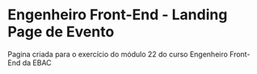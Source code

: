 # Engenheiro Front-End - Landing Page de Evento
Pagina criada para o exercício do módulo 22 do curso Engenheiro Front-End da EBAC
